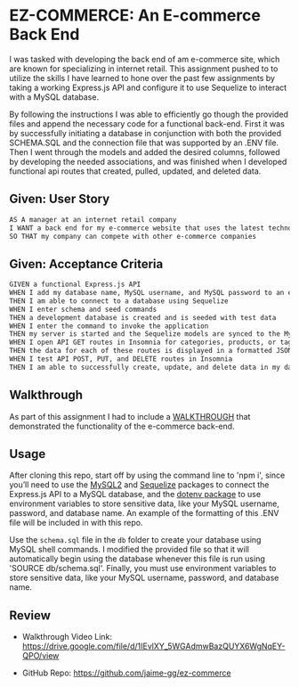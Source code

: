 # EZ-COMMERCE: An E-commerce Back End
I was tasked with developing the back end of am e-commerce site, which are known for specializing in internet retail. This assignment pushed to to utilize the skills I have learned to hone over the past few assignments by taking a working Express.js API and configure it to use Sequelize to interact with a MySQL database.

By following the instructions I was able to efficiently go though the provided files and append the necessary code for a functional back-end. First it was by successfully initiating a database in conjunction with both the provided SCHEMA.SQL and the connection file that was supported by an .ENV file. Then I went through the models and added the desired columns, followed by developing the needed associations, and was finished when I developed functional api routes that created, pulled, updated, and deleted data.  

## Given: User Story

```md
AS A manager at an internet retail company
I WANT a back end for my e-commerce website that uses the latest technologies
SO THAT my company can compete with other e-commerce companies
```

## Given: Acceptance Criteria

```md
GIVEN a functional Express.js API
WHEN I add my database name, MySQL username, and MySQL password to an environment variable file
THEN I am able to connect to a database using Sequelize
WHEN I enter schema and seed commands
THEN a development database is created and is seeded with test data
WHEN I enter the command to invoke the application
THEN my server is started and the Sequelize models are synced to the MySQL database
WHEN I open API GET routes in Insomnia for categories, products, or tags
THEN the data for each of these routes is displayed in a formatted JSON
WHEN I test API POST, PUT, and DELETE routes in Insomnia
THEN I am able to successfully create, update, and delete data in my database
```

## Walkthrough
As part of this assignment I had to include a [WALKTHROUGH](https://drive.google.com/file/d/1IEvlXY_5WGAdmwBazQUYX6WgNqEY-QPO/view) that demonstrated the functionality of the e-commerce back-end.

## Usage

After cloning this repo, start off by using the command line to 'npm i', since you’ll need to use the [MySQL2](https://www.npmjs.com/package/mysql2) and [Sequelize](https://www.npmjs.com/package/sequelize) packages to connect the Express.js API to a MySQL database, and the [dotenv package](https://www.npmjs.com/package/dotenv) to use environment variables to store sensitive data, like your MySQL username, password, and database name. An example of the formatting of this .ENV file will be included in with this repo. 

Use the `schema.sql` file in the `db` folder to create your database using MySQL shell commands. I modified the provided file so that it will automatically begin using the database whenever this file is run using 'SOURCE db/schema.sql'. Finally, you must use environment variables to store sensitive data, like your MySQL username, password, and database name.

## Review

* Walkthrough Video Link: https://drive.google.com/file/d/1IEvlXY_5WGAdmwBazQUYX6WgNqEY-QPO/view 

* GitHub Repo: https://github.com/jaime-gg/ez-commerce 

